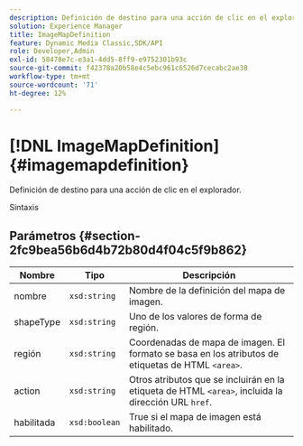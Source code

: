 ```yaml
---
description: Definición de destino para una acción de clic en el explorador.
solution: Experience Manager
title: ImageMapDefinition
feature: Dynamic Media Classic,SDK/API
role: Developer,Admin
exl-id: 58478e7c-e3a1-4dd5-8ff9-e9752301b93c
source-git-commit: f42378a20b58e4c5ebc961c6526d7cecabc2ae38
workflow-type: tm+mt
source-wordcount: '71'
ht-degree: 12%

---
```


# [!DNL ImageMapDefinition]{#imagemapdefinition}

Definición de destino para una acción de clic en el explorador.

Sintaxis

## Parámetros {#section-2fc9bea56b6d4b72b80d4f04c5f9b862}

| Nombre | Tipo | Descripción |
|---|---|---|
| nombre | `xsd:string` | Nombre de la definición del mapa de imagen. |
| shapeType | `xsd:string` | Uno de los valores de forma de región. |
| región | `xsd:string` | Coordenadas de mapa de imagen. El formato se basa en los atributos de etiquetas de HTML `<area>`. |
| action | `xsd:string` | Otros atributos que se incluirán en la etiqueta de HTML `<area>`, incluida la dirección URL `href`. |
| habilitada | `xsd:boolean` | True si el mapa de imagen está habilitado. |
